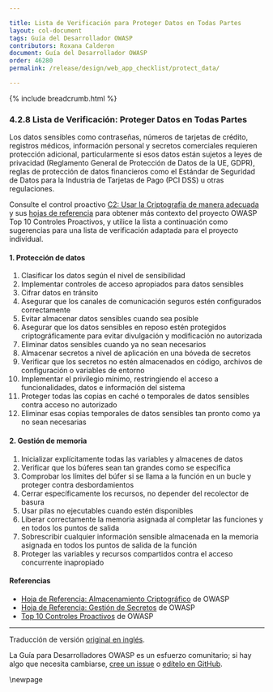 ```yaml
---

title: Lista de Verificación para Proteger Datos en Todas Partes
layout: col-document
tags: Guía del Desarrollador OWASP
contributors: Roxana Calderon
document: Guía del Desarrollador OWASP
order: 46280
permalink: /release/design/web_app_checklist/protect_data/

---
```


{% include breadcrumb.html %}

### 4.2.8 Lista de Verificación: Proteger Datos en Todas Partes

Los datos sensibles como contraseñas, números de tarjetas de crédito, registros médicos, información personal y secretos comerciales
requieren protección adicional, particularmente si esos datos están sujetos a leyes de privacidad (Reglamento General de Protección de Datos de la UE, GDPR),
reglas de protección de datos financieros como el Estándar de Seguridad de Datos para la Industria de Tarjetas de Pago (PCI DSS) u otras regulaciones.

Consulte el control proactivo [C2: Usar la Criptografía de manera adecuada][control2] y sus [hojas de referencia][csproactive-c8]
para obtener más contexto del proyecto OWASP Top 10 Controles Proactivos,
y utilice la lista a continuación como sugerencias para una lista de verificación adaptada para el proyecto individual.

#### 1. Protección de datos

1. Clasificar los datos según el nivel de sensibilidad
2. Implementar controles de acceso apropiados para datos sensibles
3. Cifrar datos en tránsito
4. Asegurar que los canales de comunicación seguros estén configurados correctamente
5. Evitar almacenar datos sensibles cuando sea posible
6. Asegurar que los datos sensibles en reposo estén protegidos criptográficamente para evitar divulgación y modificación no autorizada
7. Eliminar datos sensibles cuando ya no sean necesarios
8. Almacenar secretos a nivel de aplicación en una bóveda de secretos
9. Verificar que los secretos no estén almacenados en código, archivos de configuración o variables de entorno
10. Implementar el privilegio mínimo, restringiendo el acceso a funcionalidades, datos e información del sistema
11. Proteger todas las copias en caché o temporales de datos sensibles contra acceso no autorizado
12. Eliminar esas copias temporales de datos sensibles tan pronto como ya no sean necesarias

#### 2. Gestión de memoria

1. Inicializar explícitamente todas las variables y almacenes de datos
2. Verificar que los búferes sean tan grandes como se especifica
3. Comprobar los límites del búfer si se llama a la función en un bucle y proteger contra desbordamientos
4. Cerrar específicamente los recursos, no depender del recolector de basura
5. Usar pilas no ejecutables cuando estén disponibles
6. Liberar correctamente la memoria asignada al completar las funciones y en todos los puntos de salida
7. Sobrescribir cualquier información sensible almacenada en la memoria asignada en todos los puntos de salida de la función
8. Proteger las variables y recursos compartidos contra el acceso concurrente inapropiado

#### Referencias

* [Hoja de Referencia: Almacenamiento Criptográfico][cscs] de OWASP
* [Hoja de Referencia: Gestión de Secretos][cssm] de OWASP
* [Top 10 Controles Proactivos][proactive10] de OWASP

----
Traducción de versión [original en inglés][release060208].

La Guía para Desarrolladores OWASP es un esfuerzo comunitario; si hay algo que necesita cambiarse,
[cree un issue][issue060208] o [edítelo en GitHub][edit060208].

[release060208]: https://github.com/OWASP/www-project-developer-guide/blob/main/release/06-design/02-web-app-checklist/08-protect-data.md
[csproactive-c8]: https://cheatsheetseries.owasp.org/IndexProactiveControls.html#c8-protect-data-everywhere
[control2]: https://top10proactive.owasp.org/the-top-10/c2-crypto/
[cscs]: https://cheatsheetseries.owasp.org/cheatsheets/Cryptographic_Storage_Cheat_Sheet
[cssm]: https://cheatsheetseries.owasp.org/cheatsheets/Secrets_Management_Cheat_Sheet
[edit060208]: https://github.com/OWASP/www-project-developer-guide/blob/main/draft/06-design/02-web-app-checklist/08-protect-data.md
[issue060208]: https://github.com/OWASP/www-project-developer-guide/issues/new?labels=enhancement&template=request.md&title=Update:%2006-design/02-web-app-checklist/08-protect-data
[proactive10]: https://top10proactive.owasp.org/

\newpage
